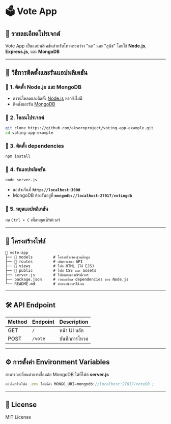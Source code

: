 # 🗳️ Vote App

## 📌 รายละเอียดโปรเจกต์

Vote App เป็นแอปพลิเคชันสำหรับโหวตระหว่าง "นก" และ "สุนัข" โดยใช้ **Node.js**, **Express.js**, และ **MongoDB**

---

## 🚀 วิธีการติดตั้งและรันแอปพลิเคชัน

### 🔹 1. ติดตั้ง **Node.js** และ **MongoDB**

- ดาวน์โหลดและติดตั้ง [Node.js](https://nodejs.org/) หากยังไม่มี
- ติดตั้งและรัน [MongoDB](https://www.mongodb.com/docs/manual/installation/)

### 🔹 2. โคลนโปรเจกต์

```sh
git clone https://github.com/aksornproject/voting-app-example.git
cd voting-app-example
```

### 🔹 3. ติดตั้ง dependencies

```sh
npm install
```

### 🔹 4. รันแอปพลิเคชัน

```sh
node server.js
```

- แอปจะรันที่ **`http://localhost:3000`**
- MongoDB ต้องรันอยู่ที่ **`mongodb://localhost:27017/votingdb`**

### 🔹 5. หยุดแอปพลิเคชัน

กด `Ctrl + C` เพื่อหยุดเซิร์ฟเวอร์

---

## 📁 โครงสร้างไฟล์

```
📂 vote-app
├── 📂 models         # โครงสร้างของฐานข้อมูล
├── 📂 routes         # เส้นทางของ API
├── 📂 views          # ไฟล์ HTML (ใช้ EJS)
├── 📂 public         # ไฟล์ CSS และ assets
├── server.js        # ไฟล์หลักของเซิร์ฟเวอร์
├── package.json     # รายละเอียด dependencies ของ Node.js
└── README.md        # คำแนะนำการใช้งาน
```

---

## 🛠️ API Endpoint

| Method | Endpoint | Description   |
| ------ | -------- | ------------- |
| GET    | `/`      | หน้า UI หลัก  |
| POST   | `/vote`  | บันทึกการโหวต |

---

## ⚙️ การตั้งค่า Environment Variables

สามารถเปลี่ยนค่าการเชื่อมต่อ MongoDB ได้ที่ไฟล์ **server.js**

```javascript
อย่าลืมสร้างไฟล์ .env โดยมีค่า MONGO_URI=mongodb://localhost:27017/voteDB ;
```

---

## 📜 License

MIT License


